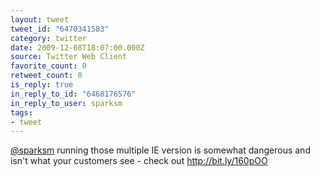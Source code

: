 ```yaml
---
layout: tweet
tweet_id: "6470341583"
category: twitter
date: 2009-12-08T18:07:00.000Z
source: Twitter Web Client
favorite_count: 0
retweet_count: 0
is_reply: true
in_reply_to_id: "6468176576"
in_reply_to_user: sparksm
tags:
- tweet
---
```


[@sparksm](https://twitter.com/@sparksm) running those multiple IE version is somewhat dangerous and isn't what your customers see - check out http://bit.ly/160pOO
